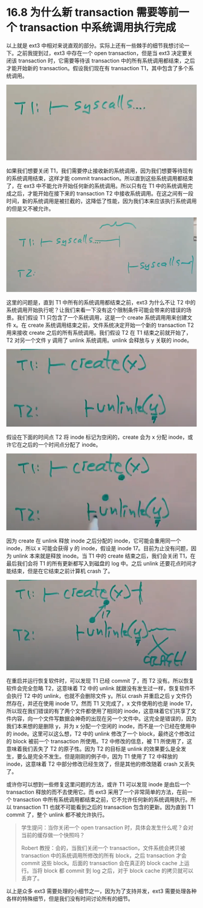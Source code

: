 # 16.8 为什么新 transaction 需要等前一个 transaction 中系统调用执行完成

以上就是 ext3 中相对来说直观的部分。实际上还有一些棘手的细节我想讨论一下。之前我提到过，ext3 中存在一个 open transaction，但是当 ext3 决定要关闭该 transaction 时，它需要等待该 transaction 中的所有系统调用都结束，之后才能开始新的 transaction。假设我们现在有 transaction T1，其中包含了多个系统调用。

![](<../assets/image (586).png>)

如果我们想要关闭 T1，我们需要停止接收新的系统调用，因为我们想要等待现有的系统调用结束，这样才能 commit transaction。所以直到这些系统调用都结束了，在 ext3 中不能允许开始任何新的系统调用。所以只有在 T1 中的系统调用完成之后，才能开始在接下来的 transaction T2 中接收系统调用。在这之间有一段时间，新的系统调用是被拦截的，这降低了性能，因为我们本来应该执行系统调用的但是又不被允许。

![](<../assets/image (534).png>)

这里的问题是，直到 T1 中所有的系统调用都结束之前，ext3 为什么不让 T2 中的系统调用开始执行呢？让我们来看一下没有这个限制条件可能会带来的错误的场景。我们假设 T1 只包含了一个系统调用，这是一个 create 系统调用用来创建文件 x。在 create 系统调用结束之前，文件系统决定开始一个新的 transaction T2 用来接收 create 之后的所有系统调用。我们假设 T2 在 T1 结束之前就开始了，T2 对另一个文件 y 调用了 unlink 系统调用。unlink 会释放与 y 关联的 inode。

![](<../assets/image (462).png>)

假设在下面的时间点 T2 将 inode 标记为空闲的，create 会为 x 分配 inode，或许它在之后的一个时间点分配了 inode。

![](<../assets/image (557).png>)

因为 create 在 unlink 释放 inode 之后分配的 inode，它可能会重用同一个 inode，所以 x 可能会获得 y 的 inode，假设是 inode 17。目前为止没有问题，因为 unlink 本来就是释放 inode。当 T1 中的 create 结束之后，我们会关闭 T1，在最后我们会将 T1 的所有更新都写入到磁盘的 log 中。之后 unlink 还要花点时间才能结束，但是在它结束之前计算机 crash 了。

![](<../assets/image (423).png>)

在重启并运行恢复软件时，可以发现 T1 已经 commit 了，而 T2 没有。所以恢复软件会完全忽略 T2，这意味着 T2 中的 unlink 就跟没有发生过一样，恢复软件不会执行 T2 中的 unlink，也就不会删除文件 y。所以 crash 并重启之后 y 文件仍然存在，并还在使用 inode 17。然而 T1 又完成了，x 文件使用的也是 inode 17，所以现在我们错误的有了两个文件都使用了相同的 inode，这意味着它们共享了文件内容，向一个文件写数据会神奇的出现在另一个文件中。这完全是错误的，因为我们本来想的是删除 y，并为 x 分配一个空闲的 inode，而不是一个已经在使用中的 inode。这里可以这么想，T2 中的 unlink 修改了一个 block，最终这个修改过的 block 被前一个 transaction 所使用。T2 中修改的信息，被 T1 所使用了，这意味着我们丢失了 T2 的原子性。因为 T2 的目标是 unlink 的效果要么是全发生，要么是完全不发生。但是刚刚的例子中，因为 T1 使用了 T2 中释放的 inode，这意味着 T2 中部分修改已经生效了，但是其他的修改随着 crash 又丢失了。

或许你可以想到一些修复这里问题的方法，或许 T1 可以发现 inode 是由后一个 transaction 释放的而不去使用它。而 ext3 采用了一个非常简单的方法，在前一个 transaction 中所有系统调用都结束之前，它不允许任何新的系统调用执行。所以 transaction T1 也就不可能看到之后的 transaction 包含的更新。因为直到 T1 commit 了，整个 unlink 都不被允许执行。

> 学生提问：当你关闭一个 open transaction 时，具体会发生什么呢？会对当前的缓存做一个快照吗？
>
> Robert 教授：会的，当我们关闭一个 transaction，文件系统会拷贝被 transaction 中的系统调用所修改的所有 block，之后 transaction 才会 commit 这些 block。后面的 transaction 会在真正的 block cache 上运行。当将 block 都 commit 到 log 之后，对于 block cache 的拷贝就可以丢弃了。

以上是众多 ext3 需要处理的小细节之一，因为为了支持并发，ext3 需要处理各种各样的特殊细节，但是我们没有时间讨论所有的细节。
